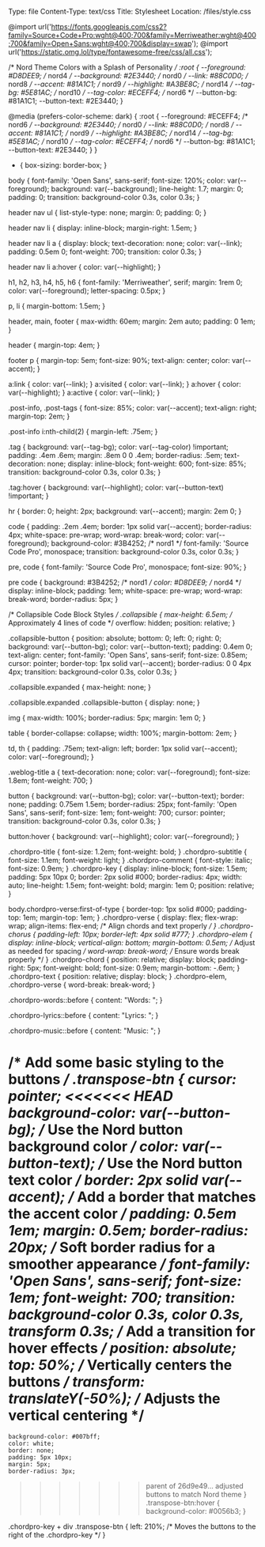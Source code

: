 Type: file
Content-Type: text/css
Title: Stylesheet
Location: /files/style.css

@import url('https://fonts.googleapis.com/css2?family=Source+Code+Pro:wght@400;700&family=Merriweather:wght@400;700&family=Open+Sans:wght@400;700&display=swap');
@import url('https://static.omg.lol/type/fontawesome-free/css/all.css');

/* Nord Theme Colors with a Splash of Personality */
:root {
    --foreground: #D8DEE9; /* nord4 */
    --background: #2E3440; /* nord0 */
    --link: #88C0D0;      /* nord8 */
    --accent: #81A1C1;    /* nord9 */
    --highlight: #A3BE8C; /* nord14 */
    --tag-bg: #5E81AC;    /* nord10 */
    --tag-color: #ECEFF4; /* nord6 */
    --button-bg: #81A1C1;
    --button-text: #2E3440;
}

@media (prefers-color-scheme: dark) {
    :root {
        --foreground: #ECEFF4; /* nord6 */
        --background: #2E3440; /* nord0 */
        --link: #88C0D0;      /* nord8 */
        --accent: #81A1C1;    /* nord9 */
        --highlight: #A3BE8C; /* nord14 */
        --tag-bg: #5E81AC;    /* nord10 */
        --tag-color: #ECEFF4; /* nord6 */
        --button-bg: #81A1C1;
        --button-text: #2E3440;
    }
}

* {
    box-sizing: border-box;
}

body {
    font-family: 'Open Sans', sans-serif;
    font-size: 120%;
    color: var(--foreground);
    background: var(--background);
    line-height: 1.7;
    margin: 0;
    padding: 0;
    transition: background-color 0.3s, color 0.3s;
}

header nav ul {
    list-style-type: none;
    margin: 0;
    padding: 0;
}

header nav li {
    display: inline-block;
    margin-right: 1.5em;
}

header nav li a {
    display: block;
    text-decoration: none;
    color: var(--link);
    padding: 0.5em 0;
    font-weight: 700;
    transition: color 0.3s;
}

header nav li a:hover {
    color: var(--highlight);
}

h1, h2, h3, h4, h5, h6 {
    font-family: 'Merriweather', serif;
    margin: 1rem 0;
    color: var(--foreground);
    letter-spacing: 0.5px;
}

p, li {
    margin-bottom: 1.5em;
}

header, main, footer {
    max-width: 60em;
    margin: 2em auto;
    padding: 0 1em;
}

header {
    margin-top: 4em;
}

footer p {
    margin-top: 5em;
    font-size: 90%;
    text-align: center;
    color: var(--accent);
}

a:link { color: var(--link); }
a:visited { color: var(--link); }
a:hover { color: var(--highlight); }
a:active { color: var(--link); }

.post-info, .post-tags {
    font-size: 85%;
    color: var(--accent);
    text-align: right;
    margin-top: 2em;
}

.post-info i:nth-child(2) {
    margin-left: .75em;
}

.tag {
    background: var(--tag-bg);
    color: var(--tag-color) !important;
    padding: .4em .6em;
    margin: .8em 0 0 .4em;
    border-radius: .5em;
    text-decoration: none;
    display: inline-block;
    font-weight: 600;
    font-size: 85%;
    transition: background-color 0.3s, color 0.3s;
}

.tag:hover {
    background: var(--highlight);
    color: var(--button-text) !important;
}

hr {
    border: 0;
    height: 2px;
    background: var(--accent);
    margin: 2em 0;
}

code {
    padding: .2em .4em;
    border: 1px solid var(--accent);
    border-radius: 4px;
    white-space: pre-wrap;
    word-wrap: break-word;
    color: var(--foreground);
    background-color: #3B4252; /* nord1 */
    font-family: 'Source Code Pro', monospace;
    transition: background-color 0.3s, color 0.3s;
}

pre, code {
    font-family: 'Source Code Pro', monospace;
    font-size: 90%;
}

pre code {
    background: #3B4252; /* nord1 */
    color: #D8DEE9; /* nord4 */
    display: inline-block;
    padding: 1em;
    white-space: pre-wrap;
    word-wrap: break-word;
    border-radius: 5px;
}

/* Collapsible Code Block Styles */
.collapsible {
    max-height: 6.5em; /* Approximately 4 lines of code */
    overflow: hidden;
    position: relative;
}

.collapsible-button {
    position: absolute;
    bottom: 0;
    left: 0;
    right: 0;
    background: var(--button-bg);
    color: var(--button-text);
    padding: 0.4em 0;
    text-align: center;
    font-family: 'Open Sans', sans-serif;
    font-size: 0.85em;
    cursor: pointer;
    border-top: 1px solid var(--accent);
    border-radius: 0 0 4px 4px;
    transition: background-color 0.3s, color 0.3s;
}

.collapsible.expanded {
    max-height: none;
}

.collapsible.expanded .collapsible-button {
    display: none;
}

img {
    max-width: 100%;
    border-radius: 5px;
    margin: 1em 0;
}

table {
    border-collapse: collapse;
    width: 100%;
    margin-bottom: 2em;
}

td, th {
    padding: .75em;
    text-align: left;
    border: 1px solid var(--accent);
    color: var(--foreground);
}

.weblog-title a {
    text-decoration: none;
    color: var(--foreground);
    font-size: 1.8em;
    font-weight: 700;
}

button {
    background: var(--button-bg);
    color: var(--button-text);
    border: none;
    padding: 0.75em 1.5em;
    border-radius: 25px;
    font-family: 'Open Sans', sans-serif;
    font-size: 1em;
    font-weight: 700;
    cursor: pointer;
    transition: background-color 0.3s, color 0.3s;
}

button:hover {
    background: var(--highlight);
    color: var(--foreground);
}

.chordpro-title {
    font-size: 1.2em;
    font-weight: bold;
}
.chordpro-subtitle {
    font-size: 1.1em;
    font-weight: light;
}
.chordpro-comment {
    font-style: italic;
    font-size: 0.9em;
}
.chordpro-key {
    display: inline-block;
    font-size: 1.5em;
    padding: 5px 10px 0;
    border: 2px solid #000;
    border-radius: 4px;
    width: auto;
    line-height: 1.5em;
    font-weight: bold;
    margin: 1em 0;
    position: relative;
}

body.chordpro-verse:first-of-type {
    border-top: 1px solid #000;
    padding-top: 1em;
    margin-top: 1em;
}
.chordpro-verse {
  display: flex;
  flex-wrap: wrap;
  align-items: flex-end; /* Align chords and text properly */
}
.chordpro-chorus {
  padding-left: 10px;
  border-left: 4px solid #777;
}
.chordpro-elem {
  display: inline-block;
  vertical-align: bottom;
  margin-bottom: 0.5em; /* Adjust as needed for spacing */
  word-wrap: break-word; /* Ensure words break properly */
}
.chordpro-chord {
  position: relative;
  display: block;
  padding-right: 5px;
  font-weight: bold;
  font-size: 0.9em;
  margin-bottom: -.6em;
}
.chordpro-text {
  position: relative;
  display: block;
}
.chordpro-elem, .chordpro-verse {
  word-break: break-word;
}



.chordpro-words::before {
  content: "Words: ";
}

.chordpro-lyrics::before {
  content: "Lyrics: ";
}

.chordpro-music::before {
  content: "Music: ";
}

/* Add some basic styling to the buttons */
.transpose-btn {
    cursor: pointer;
<<<<<<< HEAD
    background-color: var(--button-bg); /* Use the Nord button background color */
    color: var(--button-text);          /* Use the Nord button text color */
    border: 2px solid var(--accent);    /* Add a border that matches the accent color */
    padding: 0.5em 1em;
    margin: 0.5em;
    border-radius: 20px;                /* Soft border radius for a smoother appearance */
    font-family: 'Open Sans', sans-serif;
    font-size: 1em;
    font-weight: 700;
    transition: background-color 0.3s, color 0.3s, transform 0.3s; /* Add a transition for hover effects */
    position: absolute;
    top: 50%; /* Vertically centers the buttons */
    transform: translateY(-50%); /* Adjusts the vertical centering */
=======
    background-color: #007bff;
    color: white;
    border: none;
    padding: 5px 10px;
    margin: 5px;
    border-radius: 3px;
>>>>>>> parent of 26d9e49... adjusted buttons to match Nord theme
}
.transpose-btn:hover {
    background-color: #0056b3;
}

.chordpro-key + div .transpose-btn {
    left: 210%; /* Moves the buttons to the right of the .chordpro-key */
}
